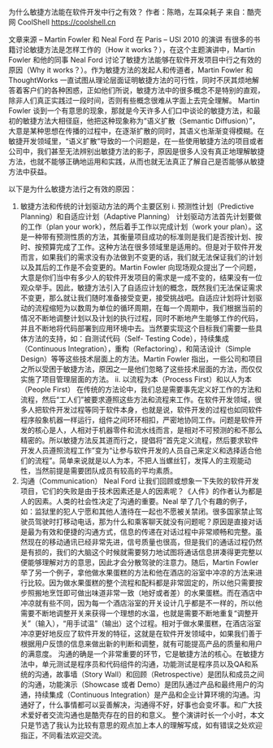 为什么敏捷方法能在软件开发中行之有效？
作者：陈皓，左耳朵耗子
来自：酷壳网 CoolShell https://coolshell.cn

文章来源 – Martin Fowler 和 Neal Ford 在 Paris – USI 2010 的演讲
有很多的书籍讨论敏捷方法是怎样工作的（How it works？），在这个主题演讲中，Martin Fowler 和他的同事 Neal Ford 讨论了敏捷方法能够在软件开发项目中行之有效的原因（Why it works？）。作为敏捷方法的发起人和传道者，Martin Fowler 和 ThoughtWorks 一直试图从理论层面证明敏捷方法的可行性，同时不厌其烦地解答着客户们的各种困惑，正如他们所说，敏捷方法中的很多概念不是特别的直观，除非人们真正实践过一段时间，否则有些概念很难从字面上去完全理解。
Martin Fowler 谈到一个有意思的现象，那就是今天许多人们口中谈论的敏捷方法，和最初的敏捷方法大相径庭，他把这种现象称为“语义扩散（Semantic Diffusion）”，大意是某种思想在传播的过程中，在逐渐扩散的同时，其语义也渐渐变得模糊。在敏捷开发领域里，“语义扩散”导致的一个问题是，在一些使用敏捷方法的项目或者公司中，我们甚至无法辨别出敏捷方法的影子，原因是很多人没有真正地理解敏捷方法，也就不能够正确地运用和实践，从而也就无法真正了解自己是否能够从敏捷方法中获益。


以下是为什么敏捷方法行之有效的原因：
1. 敏捷方法和传统的计划驱动方法的两个主要区别
i. 预测性计划（Predictive Planning）和自适应计划（Adaptive Planning）
计划驱动方法首先计划要做的工作（plan your work），然后着手工作以完成计划（work your plan）。这是一种带有预测性质的方法，其衡量项目成功的标准则是我们是否按计划、按时、按预算完成了工作。这种方法在很多领域里是适用的。但是对于软件开发而言，如果我们的需求没有办法做到不变更的话，我们就无法保证我们的计划以及其后的工作是不会变更的。Martin Fowler 向现场观众提出了一个问题，大意是你们当中有多少人的软件开发项目的需求是一成不变的，结果没有一位观众举手。因此，敏捷方法引入了自适应计划的概念，既然我们无法保证需求不变更，那么就让我们随时准备接受变更，接受挑战吧。自适应计划将计划驱动的流程缩短为以数周为单位的循环周期，在每一个周期中，我们根据当前的情况不断地调整计划以及计划的执行过程，同时不断地产生能够工作的代码，并且不断地将代码部署到应用环境中去。当然要实现这个目标我们需要一些具体方法的支持，如：自测试代码（Self- Testing Code），持续集成（Continuous Integration），重构（Refactoring），和简洁设计（Simple Design）等等这些技术层面上的方法。Martin Fowler 指出，一些公司和项目之所以受困于敏捷方法，原因之一是他们忽略了这些技术层面的方法，而仅仅实施了项目管理层面的方法。
ii. 以流程为本（Process First）和以人为本（People First）
在传统的方法论中，我们总是需要事先定义好工作的方法和流程，然后“工人们”被要求遵照这些方法和流程来工作。在软件开发领域，很多人把软件开发过程等同于软件本身，也就是说，软件开发的过程也如同软件程序般象机器一样运行，组件之间环环相扣，严密地协同工作。问题是软件开发的核心是人，人相对于机器零件和流水线而言，是相对不可预测的和不那么精密的。所以敏捷方法反其道而行之，提倡将“首先定义流程，然后要求软件开发人员遵照流程工作”变为“让参与软件开发的人员自己来定义和选择适合他们的流程”。简单来说就是以人为本，不把人当螺丝钉，发挥人的主观能动性，当然前提是需要团队成员有较高的平均素质。
2. 沟通（Communication）
Neal Ford 让我们回顾或想象一下失败的软件开发项目，它们的失败是由于技术因素还是人的因素呢？《人件》的作者认为都是人的因素。人类的社会性决定了沟通的重要。Neal 举了几个有趣的例子，如：监狱里的犯人宁愿和其他人渣待在一起也不愿被关禁闭。很多国家禁止驾驶员驾驶时打移动电话，那为什么和乘客聊天就没有问题呢？原因是直接对话是最为有效和便捷的沟通方式，信息的传递在对话过程中非常顺畅和完整。虽然现在的移动通讯已经非常先进，信号质量也很高，但是我们的通话过程仍然是有损的，我们的大脑这个时候就需要努力地试图将通话信息拼凑得更完整以便能够理解对方的意思，因此才会分散驾驶的注意力。随后，Martin Fowler 举了另一个例子，拿他做水果蛋糕的方法和他在酒店的浴室中冲凉的方法来进行比较。因为做水果蛋糕的整个流程和配料都是非常固定的，所以他只需要按步照搬地烹饪即可做出味道非常一致（地好或者差）的水果蛋糕。而在酒店中冲凉就有些不同，因为每一个酒店浴室的开关设计几乎都是不一样的，所以他需要不断地调整开关来获得一个理想的水温，也就是需要不断地重复“调整开关”（输入），“用手试温”（输出）这个过程。相对于做水果蛋糕，在酒店浴室冲凉更好地反应了软件开发的特征，这就是在软件开发领域中，如果我们善于根据用户反馈的信息来做出新的判断和调整，就有可能提高产品的质量和用户的满意度。
沟通的确是一个非常重要的环节，它是敏捷方法的核心。在敏捷方法中，单元测试是程序员和代码组件的沟通，功能测试是程序员以及QA和系统的沟通，故事墙（Story Wall）和回顾（Retrospective）是团队和成员之间的沟通，功能演示（Showcase 或者 Demo）是团队通过产品和最终用户的沟通，持续集成（Continuous Integration）是产品和企业计算环境的沟通。沟通好了，什么事情都可以妥善解决，沟通得不好，好事也会变坏事。和广大技术爱好者交流沟通也是酷壳存在的目的和意义。
整个演讲时长一个小时，本文只是节选了我认为比较有意思的观点加上本人的理解写成，如有错误之处欢迎指正，不同看法欢迎交流。